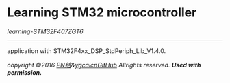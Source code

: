 # Learning STM32 microcontroller

*learning-STM32F407ZGT6*

----------------------------

application  with STM32F4xx_DSP_StdPeriph_Lib_V1.4.0.

 



















*copyright &copy;2016 [PN结][myhome]&[ygcaicnGitHub][mygithome] Allrights reserved.
**Used with permission.***


[myhome]:http://www.cumtpn.com
[mygithome]:http://ygcaicn.github.io

